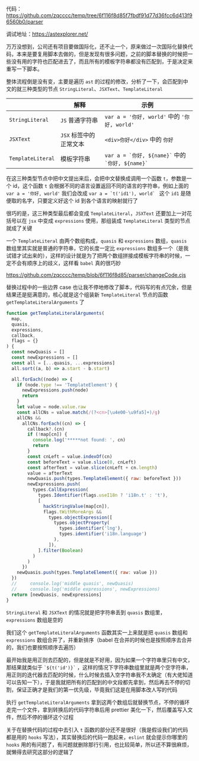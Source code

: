 代码：https://github.com/zqcccc/temp/tree/6f116f8d85f7fbdf91d77d36fcc6d413f96560b0/parser

调试地址：https://astexplorer.net/

万万没想到，公司还有项目要做国际化，还不止一个，原来做过一次国际化替换代码，本来是要复用脚本去做的，但是发现有很多问题，之前的脚本替换的时候把一些没有用的字符也匹配进去了，而且所有的模板字符串都没有匹配到，于是决定来重写一下脚本。

整体流程倒是没有变，主要是遍历 `ast` 的过程的修改，分析了一下，会匹配到中文的就三种类型的节点 `StringLiteral`、`JSXText`、`TemplateLiteral`

|                   | 解释                   | 示例                                                     |
| ----------------- | ---------------------- | -------------------------------------------------------- |
| `StringLiteral`   | `JS` 普通字符串        | `var a = '你好, world'` 中的 `'你好, world'`             |
| `JSXText`         | `JSX` 标签中的正常文本 | `<div>你好</div>` 中的 `你好`                            |
| `TemplateLiteral` | 模板字符串             | `` var a = `你好, ${name}` `` 中的 `` `你好, ${name}` `` |

在这三种类型节点中把中文提出来后，会把中文替换成调用一个函数 `t`，参数是一个 id，这个函数 `t` 会根据不同的语言设置返回不同的语言的字符串，例如上面的 `var a = '你好, world'` 我们会改成 ``var a = `t('id1'), world` `` 这个 `id1` 是随便取的名字，只要定义好这个 id 到各个语言的映射就行了

很巧的是，这三种类型最后都会变成 `TemplateLiteral`，`JSXText` 还要加上一对花括号以在 `jsx` 中变成 `expressions` 使用，那组装成 `TemplateLiteral` 类型的节点就成了关键

一个 `TemplateLiteral` 由两个数组构成，`quasis` 和 `expressions` 数组，`quasis` 数组里其实就是普通的字符串，它的长度一定比 `expressions` 数组多一个（是我试错才试出来的），这样的设计就是为了把两个数组拼接成模板字符串的时候，一定不会有顺序上的歧义，这样看 `babel` 真的很巧妙

https://github.com/zqcccc/temp/blob/6f116f8d85/parser/changeCode.cjs

替换过程中的一些边界 case 也让我不停地修改了脚本，代码写的有点冗余，但是结果还是挺满意的，核心就是这个组装新 `TemplateLiteral` 节点的函数 `getTemplateLiteralArguments` 了

```js
function getTemplateLiteralArguments(
  map,
  quasis,
  expressions,
  callback,
  flags = {}
) {
  const newQuasis = []
  const newExpressions = []
  const all = [...quasis, ...expressions]
  all.sort((a, b) => a.start - b.start)

  all.forEach((node) => {
    if (node.type !== 'TemplateElement') {
      newExpressions.push(node)
      return
    }
    let value = node.value.raw
    const allCNs = value.match(/(?<cn>[\u4e00-\u9fa5]+)/g)
    allCNs &&
      allCNs.forEach((cn) => {
        callback?.(cn)
        if (!map[cn]) {
          console.log('*****not found: ', cn)
          return
        }
        const cnLeft = value.indexOf(cn)
        const beforeText = value.slice(0, cnLeft)
        const afterText = value.slice(cnLeft + cn.length)
        value = afterText
        newQuasis.push(types.TemplateElement({ raw: beforeText }))
        newExpressions.push(
          types.CallExpression(
            types.Identifier(flags.useI18n ? 'i18n.t' : 't'),
            [
              hackStringValue(map[cn]),
              flags.tWithMoreArgs &&
                types.objectExpression([
                  types.objectProperty(
                    types.identifier('lng'),
                    types.identifier('i18n.language')
                  ),
                ]),
            ].filter(Boolean)
          )
        )
      })
    newQuasis.push(types.TemplateElement({ raw: value }))
  })
  //     console.log('middle quasis', newQuasis)
  //     console.log('middle expressions', newExpressions)
  return [newQuasis, newExpressions]
}
```

`StringLiteral` 和 `JSXText` 的情况就是把字符串丢到 `quasis` 数组里，`expressions` 数组是空的

我们这个 `getTemplateLiteralArguments` 函数其实一上来就是把 `quasis` 数组和 `expressions` 数组合并了，并重新排序（babel 在合并的时候也是按照顺序去合并的，我们也要按照顺序去遍历）

最开始我是用正则去匹配的，但是就是不好用，因为如果一个字符串里只有中文，那结果就类似于 `` `${t('id')}` `` ，这样的情况下字符串数组里就是两个空字符串，用正则的迭代器去匹配的时候，什么时候去插入空字符串我不太确定（有大佬知道可以告知一下），于是我就把所有的匹配到的中文段都先拿到，然后再去不停的切割，保证正确才是我们的第一优先级，毕竟我们这是在用脚本改人写的代码

执行 `getTemplateLiteralArguments` 拿到这两个数组后就替换节点，不停的循环走完一个文件，拿到转换后的代码字符串后用 prettier 美化一下，然后覆盖写入文件，然后不停的循环这个过程

关于在替换代码的过程中去引入 `t` 函数的部分还不是很好（我是假设我们的代码都是用的 `hooks` 写法），其实替换后的代码一跑起来，`eslint` 就会提示你哪里的 `hooks` 用的有问题了，有问题就删除那行引用，也比较简单，所以还不算很麻烦，就懒得去研究这部分的逻辑了
